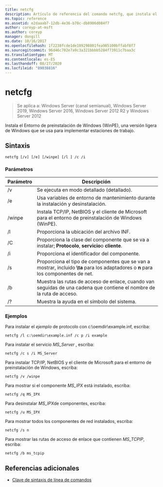 ```yaml
---
title: netcfg
description: Artículo de referencia del comando netcfg, que instala el Entorno de preinstalación de Windows (WinPE), una versión ligera de Windows que se usa para implementar estaciones de trabajo.
ms.topic: reference
ms.assetid: e2daaab7-12db-4e36-b70c-db8906d084f7
author: coreyp-at-msft
ms.author: coreyp
manager: dongill
ms.date: 10/16/2017
ms.openlocfilehash: 1f2238fcde1de109298801fea985100bffabf8f7
ms.sourcegitcommit: 96d46c702e7a9c3a321bbbb5284f73911c7baa3c
ms.translationtype: MT
ms.contentlocale: es-ES
ms.lasthandoff: 08/27/2020
ms.locfileid: "89038816"
---
```

# <a name="netcfg"></a>netcfg

> Se aplica a: Windows Server (canal semianual), Windows Server 2019, Windows Server 2016, Windows Server 2012 R2 y Windows Server 2012

Instala el Entorno de preinstalación de Windows (WinPE), una versión ligera de Windows que se usa para implementar estaciones de trabajo.

## <a name="syntax"></a>Sintaxis

```
netcfg [/v] [/e] [/winpe] [/l ] /c /i
```

### <a name="parameters"></a>Parámetros

| Parámetro | Descripción |
| --------- | ----------- |
| /v | Se ejecuta en modo detallado (detallado). |
| /e | Usa variables de entorno de mantenimiento durante la instalación y desinstalación. |
| /winpe | Instala TCP/IP, NetBIOS y el cliente de Microsoft para el entorno de preinstalación de Windows (WinPE). |
| /l | Proporciona la ubicación del archivo INF. |
| /C | Proporciona la clase del componente que se va a instalar; **Protocolo**, **servicio**o **cliente**. |
| /i | Proporciona el identificador del componente. |
| /s | Proporciona el tipo de componentes que se van a mostrar, incluido **\ta** para los adaptadores o **n** para los componentes de net. |
| /b | Muestra las rutas de acceso de enlace, cuando van seguidas de una cadena que contiene el nombre de la ruta de acceso. |
| /? | Muestra la ayuda en el símbolo del sistema. |

### <a name="examples"></a>Ejemplos

Para instalar el *ejemplo* de protocolo con c:\oemdir\example.inf, escriba:

```
netcfg /l c:\oemdir\example.inf /c p /i example
```

Para instalar el servicio *MS_Server* , escriba:

```
netcfg /c s /i MS_Server
```

Para instalar TCP/IP, NetBIOS y el cliente de Microsoft para el entorno de preinstalación de Windows, escriba:

```
netcfg /v /winpe
```

Para mostrar si el componente *MS_IPX* está instalado, escriba:

```
netcfg /q MS_IPX
```

Para desinstalar *MS_IPX*de componentes, escriba:

```
netcfg /u MS_IPX
```

Para mostrar todos los componentes de red instalados, escriba:

```
netcfg /s n
```

Para mostrar las rutas de acceso de enlace que contienen *MS_TCPIP*, escriba:

```
netcfg /b ms_tcpip
```

## <a name="additional-references"></a>Referencias adicionales

- [Clave de sintaxis de línea de comandos](command-line-syntax-key.md)
